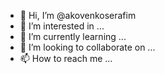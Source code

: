 - 👋 Hi, I’m @akovenkoserafim
- 👀 I’m interested in ...
- 🌱 I’m currently learning ...
- 💞️ I’m looking to collaborate on ...
- 📫 How to reach me ...

<!---
akovenkoserafim/akovenkoserafim is a ✨ special ✨ repository because its `README.md` (this file) appears on your GitHub profile.
You can click the Preview link to take a look at your changes.
--->
